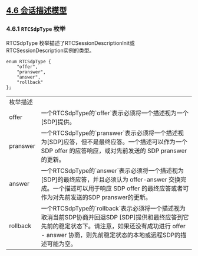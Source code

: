 ## [4.6 会话描述模型](http://w3c.github.io/webrtc-pc/#session-description-model)

### 4.6.1 `RTCSdpType` 枚举

RTCSdpType 枚举描述了RTCSessionDescriptionInit或RTCSessionDescription实例的类型。

```
enum RTCSdpType {
    "offer",
    "pranswer",
    "answer",
    "rollback"
};
```

<table>
	<tr>
		<td colspan="2">
		枚举描述
		</td>
	</tr>
	<tr>
		<td>
		offer
		</td>
		<td>
		一个RTCSdpType的`offer`表示必须将一个描述视为一个[SDP]提供。
		</td>
	</tr>
	<tr>
		<td>
		pranswer	
		</td>
		<td>
		一个RTCSdpType的`pranswer`表示必须将一个描述视为[SDP]应答，但不是最终应答。一个描述可以作为一个 SDP offer 的应答响应，或对先前发送的 SDP pranswer 的更新。
		</td>
	</tr>
	<tr>
		<td>
		answer	
		</td>
		<td>
		一个RTCSdpType的`answer`表示必须将一个描述视为[SDP]的最终应答，并且必须认为 offer-answer 交换完成。一个描述可以用于响应 SDP offer 的最终应答或者可作为对先前发送的SDP pranswer的更新。
		</td>
	</tr>
	<tr>
		<td>
		rollback	
		</td>
		<td>
		一个RTCSdpType的`rollback`表示必须将一个描述视为取消当前SDP协商并回退SDP [SDP]提供和最终应答到它先前的稳定状态下。请注意，如果还没有成功进行 offer - answer 协商，则先前稳定状态的本地或远程SDP的描述可能为空。
		</td>
	</tr>
</table>


